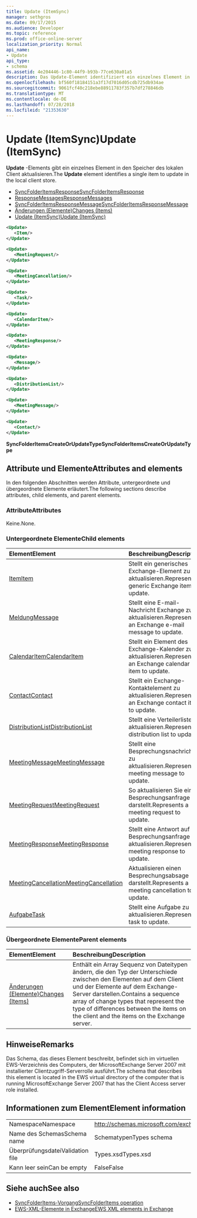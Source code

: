 ```yaml
---
title: Update (ItemSync)
manager: sethgros
ms.date: 09/17/2015
ms.audience: Developer
ms.topic: reference
ms.prod: office-online-server
localization_priority: Normal
api_name:
- Update
api_type:
- schema
ms.assetid: 4e204446-1c80-44f9-b93b-77ce630a01a5
description: Das Update-Element identifiziert ein einzelnes Element in den Speicher des lokalen Client aktualisieren.
ms.openlocfilehash: bf560f18184151a3f17d7016d05cdb725db934ae
ms.sourcegitcommit: 9061fcf40c218ebe88911783f357b7df278846db
ms.translationtype: MT
ms.contentlocale: de-DE
ms.lasthandoff: 07/28/2018
ms.locfileid: "21353630"
---
```

# <a name="update-itemsync"></a><span data-ttu-id="0a0b7-103">Update (ItemSync)</span><span class="sxs-lookup"><span data-stu-id="0a0b7-103">Update (ItemSync)</span></span>

<span data-ttu-id="0a0b7-104">**Update** -Elements gibt ein einzelnes Element in den Speicher des lokalen Client aktualisieren.</span><span class="sxs-lookup"><span data-stu-id="0a0b7-104">The **Update** element identifies a single item to update in the local client store.</span></span> 
  
- [<span data-ttu-id="0a0b7-105">SyncFolderItemsResponse</span><span class="sxs-lookup"><span data-stu-id="0a0b7-105">SyncFolderItemsResponse</span></span>](syncfolderitemsresponse.md) 
- [<span data-ttu-id="0a0b7-106">ResponseMessages</span><span class="sxs-lookup"><span data-stu-id="0a0b7-106">ResponseMessages</span></span>](responsemessages.md)  
- [<span data-ttu-id="0a0b7-107">SyncFolderItemsResponseMessage</span><span class="sxs-lookup"><span data-stu-id="0a0b7-107">SyncFolderItemsResponseMessage</span></span>](syncfolderitemsresponsemessage.md)  
- [<span data-ttu-id="0a0b7-108">Änderungen (Elemente)</span><span class="sxs-lookup"><span data-stu-id="0a0b7-108">Changes (Items)</span></span>](changes-items.md)  
- [<span data-ttu-id="0a0b7-109">Update (ItemSync)</span><span class="sxs-lookup"><span data-stu-id="0a0b7-109">Update (ItemSync)</span></span>](update-itemsync.md)
  
```xml
<Update>
   <Item/>
</Update>
```

```xml
<Update>
   <MeetingRequest/>
</Update>
```

```xml
<Update>
   <MeetingCancellation/>
</Update>
```

```xml
<Update>
   <Task/>
</Update>
```

```xml
<Update>
   <CalendarItem/>
</Update>
```

```xml
<Update>
   <MeetingResponse/>
</Update>
```

```xml
<Update>
   <Message/>
</Update>
```

```xml
<Update>
   <DistributionList/>
</Update>
```

```xml
<Update>
   <MeetingMessage/>
</Update>
```

```xml
<Update>
   <Contact/> 
</Update>
```

<span data-ttu-id="0a0b7-110">**SyncFolderItemsCreateOrUpdateType**</span><span class="sxs-lookup"><span data-stu-id="0a0b7-110">**SyncFolderItemsCreateOrUpdateType**</span></span>

## <a name="attributes-and-elements"></a><span data-ttu-id="0a0b7-111">Attribute und Elemente</span><span class="sxs-lookup"><span data-stu-id="0a0b7-111">Attributes and elements</span></span>

<span data-ttu-id="0a0b7-112">In den folgenden Abschnitten werden Attribute, untergeordnete und übergeordnete Elemente erläutert.</span><span class="sxs-lookup"><span data-stu-id="0a0b7-112">The following sections describe attributes, child elements, and parent elements.</span></span>
  
### <a name="attributes"></a><span data-ttu-id="0a0b7-113">Attribute</span><span class="sxs-lookup"><span data-stu-id="0a0b7-113">Attributes</span></span>

<span data-ttu-id="0a0b7-114">Keine.</span><span class="sxs-lookup"><span data-stu-id="0a0b7-114">None.</span></span>
  
### <a name="child-elements"></a><span data-ttu-id="0a0b7-115">Untergeordnete Elemente</span><span class="sxs-lookup"><span data-stu-id="0a0b7-115">Child elements</span></span>

|<span data-ttu-id="0a0b7-116">**Element**</span><span class="sxs-lookup"><span data-stu-id="0a0b7-116">**Element**</span></span>|<span data-ttu-id="0a0b7-117">**Beschreibung**</span><span class="sxs-lookup"><span data-stu-id="0a0b7-117">**Description**</span></span>|
|:-----|:-----|
|[<span data-ttu-id="0a0b7-118">Item</span><span class="sxs-lookup"><span data-stu-id="0a0b7-118">Item</span></span>](item.md) <br/> |<span data-ttu-id="0a0b7-119">Stellt ein generisches Exchange-Element zu aktualisieren.</span><span class="sxs-lookup"><span data-stu-id="0a0b7-119">Represents a generic Exchange item to update.</span></span>  <br/> |
|[<span data-ttu-id="0a0b7-120">Meldung</span><span class="sxs-lookup"><span data-stu-id="0a0b7-120">Message</span></span>](message-ex15websvcsotherref.md) <br/> |<span data-ttu-id="0a0b7-121">Stellt eine E-mail-Nachricht Exchange zu aktualisieren.</span><span class="sxs-lookup"><span data-stu-id="0a0b7-121">Represents an Exchange e-mail message to update.</span></span>  <br/> |
|[<span data-ttu-id="0a0b7-122">CalendarItem</span><span class="sxs-lookup"><span data-stu-id="0a0b7-122">CalendarItem</span></span>](calendaritem.md) <br/> |<span data-ttu-id="0a0b7-123">Stellt ein Element des Exchange-Kalender zu aktualisieren.</span><span class="sxs-lookup"><span data-stu-id="0a0b7-123">Represents an Exchange calendar item to update.</span></span>  <br/> |
|[<span data-ttu-id="0a0b7-124">Contact</span><span class="sxs-lookup"><span data-stu-id="0a0b7-124">Contact</span></span>](contact.md) <br/> |<span data-ttu-id="0a0b7-125">Stellt ein Exchange-Kontaktelement zu aktualisieren.</span><span class="sxs-lookup"><span data-stu-id="0a0b7-125">Represents an Exchange contact item to update.</span></span>  <br/> |
|[<span data-ttu-id="0a0b7-126">DistributionList</span><span class="sxs-lookup"><span data-stu-id="0a0b7-126">DistributionList</span></span>](distributionlist.md) <br/> |<span data-ttu-id="0a0b7-127">Stellt eine Verteilerliste aktualisieren.</span><span class="sxs-lookup"><span data-stu-id="0a0b7-127">Represents a distribution list to update.</span></span>  <br/> |
|[<span data-ttu-id="0a0b7-128">MeetingMessage</span><span class="sxs-lookup"><span data-stu-id="0a0b7-128">MeetingMessage</span></span>](meetingmessage.md) <br/> |<span data-ttu-id="0a0b7-129">Stellt eine Besprechungsnachricht zu aktualisieren.</span><span class="sxs-lookup"><span data-stu-id="0a0b7-129">Represents a meeting message to update.</span></span>  <br/> |
|[<span data-ttu-id="0a0b7-130">MeetingRequest</span><span class="sxs-lookup"><span data-stu-id="0a0b7-130">MeetingRequest</span></span>](meetingrequest.md) <br/> |<span data-ttu-id="0a0b7-131">So aktualisieren Sie eine Besprechungsanfrage darstellt.</span><span class="sxs-lookup"><span data-stu-id="0a0b7-131">Represents a meeting request to update.</span></span>  <br/> |
|[<span data-ttu-id="0a0b7-132">MeetingResponse</span><span class="sxs-lookup"><span data-stu-id="0a0b7-132">MeetingResponse</span></span>](meetingresponse.md) <br/> |<span data-ttu-id="0a0b7-133">Stellt eine Antwort auf Besprechungsanfrage aktualisieren.</span><span class="sxs-lookup"><span data-stu-id="0a0b7-133">Represents a meeting response to update.</span></span>  <br/> |
|[<span data-ttu-id="0a0b7-134">MeetingCancellation</span><span class="sxs-lookup"><span data-stu-id="0a0b7-134">MeetingCancellation</span></span>](meetingcancellation.md) <br/> |<span data-ttu-id="0a0b7-135">Aktualisieren einen Besprechungsabsage darstellt.</span><span class="sxs-lookup"><span data-stu-id="0a0b7-135">Represents a meeting cancellation to update.</span></span>  <br/> |
|[<span data-ttu-id="0a0b7-136">Aufgabe</span><span class="sxs-lookup"><span data-stu-id="0a0b7-136">Task</span></span>](task.md) <br/> |<span data-ttu-id="0a0b7-137">Stellt eine Aufgabe zu aktualisieren.</span><span class="sxs-lookup"><span data-stu-id="0a0b7-137">Represents a task to update.</span></span>  <br/> |
   
### <a name="parent-elements"></a><span data-ttu-id="0a0b7-138">Übergeordnete Elemente</span><span class="sxs-lookup"><span data-stu-id="0a0b7-138">Parent elements</span></span>

|<span data-ttu-id="0a0b7-139">**Element**</span><span class="sxs-lookup"><span data-stu-id="0a0b7-139">**Element**</span></span>|<span data-ttu-id="0a0b7-140">**Beschreibung**</span><span class="sxs-lookup"><span data-stu-id="0a0b7-140">**Description**</span></span>|
|:-----|:-----|
|[<span data-ttu-id="0a0b7-141">Änderungen (Elemente)</span><span class="sxs-lookup"><span data-stu-id="0a0b7-141">Changes (Items)</span></span>](changes-items.md) <br/> |<span data-ttu-id="0a0b7-142">Enthält ein Array Sequenz von Dateitypen ändern, die den Typ der Unterschiede zwischen den Elementen auf dem Client und der Elemente auf dem Exchange-Server darstellen.</span><span class="sxs-lookup"><span data-stu-id="0a0b7-142">Contains a sequence array of change types that represent the type of differences between the items on the client and the items on the Exchange server.</span></span>  <br/> |
   
## <a name="remarks"></a><span data-ttu-id="0a0b7-143">Hinweise</span><span class="sxs-lookup"><span data-stu-id="0a0b7-143">Remarks</span></span>

<span data-ttu-id="0a0b7-144">Das Schema, das dieses Element beschreibt, befindet sich im virtuellen EWS-Verzeichnis des Computers, der MicrosoftExchange Server 2007 mit installierter Clientzugriff-Serverrolle ausführt.</span><span class="sxs-lookup"><span data-stu-id="0a0b7-144">The schema that describes this element is located in the EWS virtual directory of the computer that is running MicrosoftExchange Server 2007 that has the Client Access server role installed.</span></span>
  
## <a name="element-information"></a><span data-ttu-id="0a0b7-145">Informationen zum Element</span><span class="sxs-lookup"><span data-stu-id="0a0b7-145">Element information</span></span>

|||
|:-----|:-----|
|<span data-ttu-id="0a0b7-146">Namespace</span><span class="sxs-lookup"><span data-stu-id="0a0b7-146">Namespace</span></span>  <br/> |http://schemas.microsoft.com/exchange/services/2006/types  <br/> |
|<span data-ttu-id="0a0b7-147">Name des Schemas</span><span class="sxs-lookup"><span data-stu-id="0a0b7-147">Schema name</span></span>  <br/> |<span data-ttu-id="0a0b7-148">Schematypen</span><span class="sxs-lookup"><span data-stu-id="0a0b7-148">Types schema</span></span>  <br/> |
|<span data-ttu-id="0a0b7-149">Überprüfungsdatei</span><span class="sxs-lookup"><span data-stu-id="0a0b7-149">Validation file</span></span>  <br/> |<span data-ttu-id="0a0b7-150">Types.xsd</span><span class="sxs-lookup"><span data-stu-id="0a0b7-150">Types.xsd</span></span>  <br/> |
|<span data-ttu-id="0a0b7-151">Kann leer sein</span><span class="sxs-lookup"><span data-stu-id="0a0b7-151">Can be empty</span></span>  <br/> |<span data-ttu-id="0a0b7-152">False</span><span class="sxs-lookup"><span data-stu-id="0a0b7-152">False</span></span>  <br/> |
   
## <a name="see-also"></a><span data-ttu-id="0a0b7-153">Siehe auch</span><span class="sxs-lookup"><span data-stu-id="0a0b7-153">See also</span></span>

- [<span data-ttu-id="0a0b7-154">SyncFolderItems-Vorgang</span><span class="sxs-lookup"><span data-stu-id="0a0b7-154">SyncFolderItems operation</span></span>](syncfolderitems-operation.md)
- [<span data-ttu-id="0a0b7-155">EWS-XML-Elemente in Exchange</span><span class="sxs-lookup"><span data-stu-id="0a0b7-155">EWS XML elements in Exchange</span></span>](ews-xml-elements-in-exchange.md)

